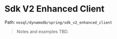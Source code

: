 # Sdk V2 Enhanced Client

Path: `nosql/dynamodb/spring/sdk_v2_enhanced_client`

> Notes and examples TBD.
